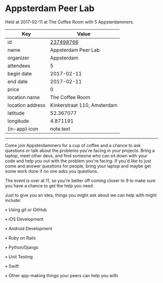 # Appsterdam Peer Lab
Held at 2017-02-11 at The Coffee Room with 5 Appsterdammers.
        
|Key|Value
|---|---|
|id|[237498766](https://www.meetup.com/appsterdam/events/237498766/)|
|name|Appsterdam Peer Lab|
|organizer|Appsterdam|
|attendees|5|
|begin date|2017-02-11|
|end date|2017-02-11|
|price|0|
|location name|The Coffee Room|
|location address|Kinkerstraat 110, Amsterdam|
|latitude|52.367077|
|longitude|4.871191|
|(in-app) icon|note.text|

---

Come join Appsterdammers for a cup of coffee and a chance to ask questions or talk about the problems you're facing in your projects. Bring a laptop, meet other devs, and find someone who can sit down with your code and help you out with the problem you're facing. If you'd like to just come and answer questions for people, bring your laptop and maybe get some work done if no one asks you questions.

The event is over at 11, so you're better off coming closer to 9 to make sure you have a chance to get the help you need.

Just to give you an idea, things you might ask about we can help with might include:

• Using git or GitHub

• iOS Development

• Android Development

• Ruby on Rails

• Python/Django

• Unit Testing

• Swift

• Other app-making things your peers can help you with


